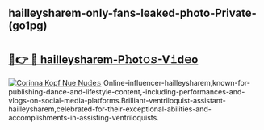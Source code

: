 ## hailleysharem-only-fans​-leaked-photo​-Private-(go1pg)


# <h2><a href="https://mediaupload.pro?title=hailleysharem&ref=git">🔗👉 🔴 hailleysharem-P𝚑ot𝚘𝚜-V𝚒d𝚎o</a></h2>

[![Corinna Kopf Nue Nu𝚍e𝚜](https://i.imgur.com/0qMVB7G.gif)](https://mediaupload.pro?title=hailleysharem&ref=git)
Online-influencer-hailleysharem,known-for-publishing-dance-and-lifestyle-content,-including-performances-and-vlogs-on-social-media-platforms.Brilliant-ventriloquist-assistant-hailleysharem,celebrated-for-their-exceptional-abilities-and-accomplishments-in-assisting-ventriloquists.  